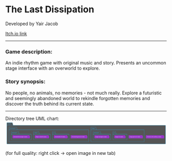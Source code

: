 # The Last Dissipation
Developed by Yair Jacob

[Itch.io link](https://unijacob.itch.io/the-last-dissipation-demo)

---

### Game description: 
An indie rhythm game with original music and story. Presents an uncommon stage interface with an overworld to explore.

### Story synopsis: 
No people, no animals, no memories - not much really. Explore a futuristic and seemingly abandoned world to rekindle forgotten memories and discover the truth behind its current state.

---

Directory tree UML chart:
![UML Diagram](https://github.com/UniJacob/The-Last-Dissipation/blob/main/_docs/plantuml.com%20uml%20chart.svg)

(for full quality: right click -> open image in new tab)

